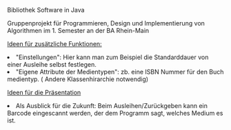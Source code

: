 Bibliothek Software in Java

Gruppenprojekt für Programmieren, Design und Implementierung von Algorithmen im 1. Semester an der BA Rhein-Main

<u>Ideen für zusätzliche Funktionen:</u>

<li>"Einstellungen": Hier kann man zum Beispiel die Standarddauer von einer Ausleihe selbst festlegen.</li>
<li>"Eigene Attribute der Medientypen": zb. eine ISBN Nummer für den Buch medientyp. ( Andere Klassenhirarchie notwendig)</li>

<u>Ideen für die Präsentation</u>

<li>Als Ausblick für die Zukunft: Beim Ausleihen/Zurückgeben kann ein Barcode eingescannt werden, der dem Programm sagt, welches Medium es ist.</li>
